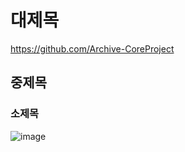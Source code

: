 # 대제목
https://github.com/Archive-CoreProject
## 중제목
### 소제목
![image](https://github.com/user-attachments/assets/8eec7063-ff7e-4e75-8bb5-9c8dab7c2057)

